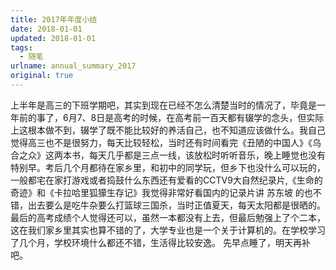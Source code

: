 ```yaml
---
title: 2017年年度小结
date: 2018-01-01
updated: 2018-01-01
tags:
  - 随笔
urlname: annual_summary_2017
original: true
---
```

上半年是高三的下班学期吧，其实到现在已经不怎么清楚当时的情况了，毕竟是一年前的事了，6月7、8日是高考的时候，在高考前一百天都有辍学的念头，但实际上这根本做不到，辍学了既不能比较好的养活自己，也不知道应该做什么。<!--more-->我自己觉得高三也不是很努力，每天比较轻松，当时还有时间看完《丑陋的中国人》《乌合之众》这两本书，每天几乎都是三点一线，该放松时听听音乐，晚上睡觉也没有特别早。考后几个月都待在家乡里，和初中的同学玩，但乡下也没什么可以玩的，一般都宅在家打游戏或者捣鼓什么东西还有爱看的CCTV9大自然纪录片,《生命的奇迹》和《卡拉哈里狐獴生存记》我觉得非常好看国内的记录片讲 苏东坡 的也不错，出去要么是吃牛杂要么打篮球三国杀，当时正值夏天，每天太阳都是很晒的。
最后的高考成绩个人觉得还可以，虽然一本都没有上去，但最后勉强上了个二本，这在我们家乡里其实也算不错的了，大学专业也是一个关于计算机的。在学校学习了几个月，学校环境什么都还不错，生活得比较安逸。
先早点睡了，明天再补吧。